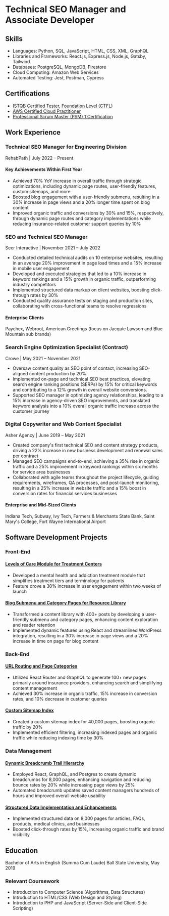 # Technical SEO Manager and Associate Developer

## Skills

- Languages: Python, SQL, JavaScript, HTML, CSS, XML, GraphQL
- Libraries and Frameworks: React.js, Express.js, Node.js, Gatsby, Tailwind
- Databases: PostgreSQL, MongoDB, Firestore
- Cloud Computing: Amazon Web Services
- Automated Testing: Jest, Postman, Cypress

## Certifications
- [ISTQB Certified Tester, Foundation Level (CTFL)](https://atsqa.org/certified-testers/profile/e34943465bd243a7888b69b7ffdcac49)
- [AWS Certified Cloud Practitioner](https://www.credly.com/badges/870949cd-a6f4-48fe-8443-541ae36451e6?source=linked_in_profile)
- [Professional Scrum Master (PSM) 1 Certification](https://www.credly.com/badges/89dc0792-3636-43ed-ac76-9955e66c15b0?source=linked_in_profile)

## Work Experience

### Technical SEO Manager for Engineering Division
RehabPath | July 2022 – Present 

#### Key Achievements Within First Year
- Achieved 70% YoY increase in overall traffic through strategic optimizations, including dynamic page routes, user-friendly features, custom sitemaps, and more
- Boosted blog engagement with a user-friendly submenu, resulting in a 30% increase in page views and a 20% longer time spent on blog content
- Improved organic traffic and conversions by 30% and 15%, respectively, through dynamic page routes and category implementations while reducing insurance-related customer support queries by 10%

### SEO and Technical SEO Manager
Seer Interactive | November 2021 – July 2022 

- Conducted detailed technical audits on 10 enterprise websites, resulting in an average 20% improvement in page load times and a 15% increase in mobile user engagement
- Developed and executed strategies that led to a 10% increase in keyword rankings and a 15% growth in organic traffic, outperforming industry competitors
- Implemented structured data markup on client websites, boosting click-through rates by 30%
- Conducted quality assurance tests on staging and production sites, collaborating with cross-functional teams to resolve regressions

#### Enterprise Clients
Paychex, Webroot, American Greetings (focus on Jacquie Lawson and Blue Mountain sub brands)

### Search Engine Optimization Specialist (Contract)
Crowe | May 2021 – November 2021 

- Oversaw content quality as SEO point of contact, increasing SEO-aligned content production by 20%
- Implemented on-page and technical SEO best practices, elevating search engine ranking positions (SERPs) by 15% for critical keywords and contributing to a 12% growth in overall website conversions.
- Supported SEO manager in optimizing agency relationships, leading to a 15% increase in agency-driven SEO improvements, and translated keyword analysis into a 10% overall organic traffic increase across the customer journey

### Digital Copywriter and Web Content Specialist
Asher Agency | June 2019 – May 2021

- Created company's first technical SEO and content strategy products, driving a 22% increase in new business development and renewal sales per contract 
- Managed SEO campaigns end-to-end, achieving a 35% rise in organic traffic and a 25% improvement in keyword rankings within six months for service area businesses
- Collaborated with agile teams throughout the project lifecycle, guiding requirements, wireframes, QA processes, and post-launch monitoring, resulting in a 25% increase in website traffic and a 15% boost in conversion rates for financial services businesses

#### Enterprise and Mid-Sized Clients
Indiana Tech, Subway, Ivy Tech, Farmers & Merchants State Bank, Saint Mary's College, Fort Wayne International Airport

## Software Development Projects

### Front-End
#### [Levels of Care Module for Treatment Centers](/career-portfolio/levels-of-care/)
 - Developed a mental health and addiction treatment module that simplifies treatment tiers and terminology for patients
 - Feature drove a 30% increase in user engagement within two weeks of launch

#### [Blog Submenu and Category Pages for Resource Library](/career-portfolio/blog-submenu/)
- Transformed a content library with 400+ posts by developing a user-friendly submenu and category pages, enhancing content exploration and reader retention
- Implemented dynamic features using React and streamlined WordPress integration, resulting in a 30% increase in page views and a 20% increase in time on page for blog content

### Back-End
#### [URL Routing and Page Categories](/career-portfolio/url-routes-page-categories/)
- Utilized React Router and GraphQL to generate 100+ new pages primarily around insurance providers, enhancing search and simplifying content management
- Achieved 30% increase in organic traffic, 15% increase in conversion rates, and 10% decrease in customer queries
  
#### [Custom Sitemap Index](/career-portfolio/custom-sitemap-index/)
- Created a custom sitemap index for 40,000 pages, boosting organic traffic by 20%
- Implemented efficient filtering, increasing indexed pages and organic traffic while reducing indexing time by 30%

### Data Management
#### [Dynamic Breadcrumb Trail Hierarchy](/career-portfolio/breadcrumb-trail/)
- Employed React, GraphQL, and Postgres to create dynamic breadcrumbs for 8,000 pages, enhancing navigation and reducing bounce rates by 20% while increasing page views by 25%
- Automated breadcrumb updates saved content managers hundreds of hours and improved overall website usability

#### [Structured Data Implementation and Enhancements](/career-portfolio/medical-business-structured-data/)
- Implemented structured data on 8,000 pages for articles, FAQs, products, medical clinics, and businesses
- Boosted click-through rates by 15%, increasing organic traffic and brand visibility

## Education
Bachelor of Arts in English (Summa Cum Laude)
Ball State University, May 2019

### Relevant Coursework
- Introduction to Computer Science (Algorithms, Data Structures)
- Introduction to HTML/CSS (Web Design and Styling)
- Introduction to PHP and JavaScript (Server-Side and Client-Side Scripting)





